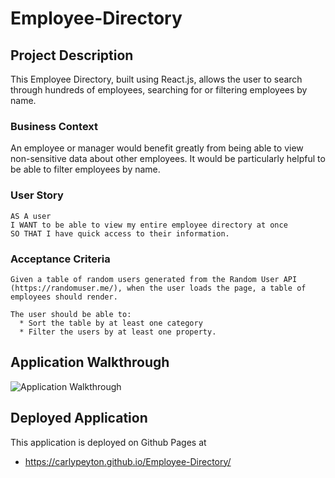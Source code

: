 # Employee-Directory

## Project Description

This Employee Directory, built using React.js, allows the user to search through hundreds of employees, searching for or filtering employees by name. 

### Business Context

An employee or manager would benefit greatly from being able to view non-sensitive data about other employees. It would be particularly helpful to be able to filter employees by name.

### User Story

```
AS A user
I WANT to be able to view my entire employee directory at once 
SO THAT I have quick access to their information.
```

### Acceptance Criteria

```
Given a table of random users generated from the Random User API (https://randomuser.me/), when the user loads the page, a table of employees should render. 

The user should be able to:
  * Sort the table by at least one category
  * Filter the users by at least one property.
```

## Application Walkthrough

![Application Walkthrough](Demo.gif)

## Deployed Application

This application is deployed on Github Pages at 
* https://carlypeyton.github.io/Employee-Directory/
